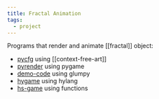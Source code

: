 ```yaml
---
title: Fractal Animation
tags:
  - project
---
```


Programs that render and animate [[fractal]] object:

- [pycfg](https://github.com/TristanCacqueray/pycf) using [[context-free-art]]
- [pyrender](https://github.com/TristanCacqueray/pyrender) using pygame
- [demo-code](https://github.com/TristanCacqueray/demo-code) using glumpy
- [hygame](https://github.com/TristanCacqueray/hygame) using hylang
- [hs-game](https://github.com/TristanCacqueray/hs-game) using functions
